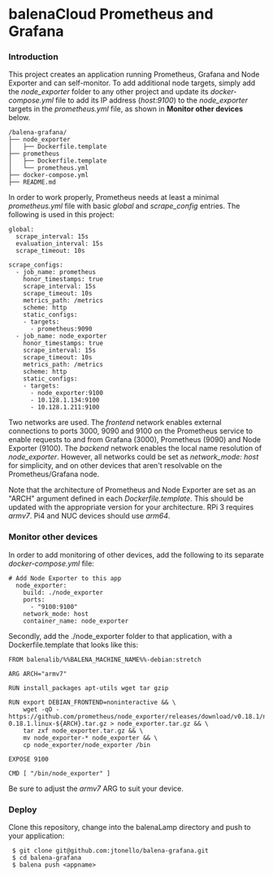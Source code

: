 balenaCloud Prometheus and Grafana
===================================

### Introduction
This project creates an application running Prometheus, Grafana and Node Exporter and can self-monitor. To add additional node targets, simply add the _node_exporter_ folder to any other project and update its _docker-compose.yml_ file to add its IP address (_host:9100_) to the _node_exporter_ targets in the _prometheus.yml_ file, as shown in __Monitor other devices__ below.

```
/balena-grafana/
├── node_exporter
│   ├── Dockerfile.template
├── prometheus
│   ├── Dockerfile.template
│   └── prometheus.yml
├── docker-compose.yml
├── README.md
```

In order to work properly, Prometheus needs at least a minimal _prometheus.yml_ file with basic _global_ and _scrape_config_ entries. The following is used in this project:

```
global:
  scrape_interval: 15s
  evaluation_interval: 15s
  scrape_timeout: 10s

scrape_configs:
  - job_name: prometheus
    honor_timestamps: true
    scrape_interval: 15s
    scrape_timeout: 10s
    metrics_path: /metrics
    scheme: http
    static_configs:
    - targets:
      - prometheus:9090
  - job_name: node_exporter
    honor_timestamps: true
    scrape_interval: 15s
    scrape_timeout: 10s
    metrics_path: /metrics
    scheme: http
    static_configs:
    - targets:
      - node_exporter:9100
      - 10.128.1.134:9100
      - 10.128.1.211:9100
```      

Two networks are used. The _frontend_ network enables external connections to ports 3000, 9090 and 9100 on the Prometheus service to enable requests to and from Grafana (3000), Prometheus (9090) and Node Exporter (9100). The _backend_ network enables the local name resolution of _node_exporter_. However, all networks could be set as _network_mode: host_ for simplicity, and on other devices that aren't resolvable on the Prometheus/Grafana node.

Note that the architecture of Prometheus and Node Exporter are set as an "ARCH" argument defined in each _Dockerfile.template_. This should be updated with the appropriate version for your architecture. RPi 3 requires _armv7_. Pi4 and NUC devices should use _arm64_. 

### Monitor other devices
In order to add monitoring of other devices, add the following to its separate _docker-compose.yml_ file:

```
# Add Node Exporter to this app    
  node_exporter:
    build: ./node_exporter
    ports:
      - "9100:9100"
    network_mode: host
    container_name: node_exporter
```
Secondly, add the ./node_exporter folder to that application, with a Dockerfile.template that looks like this:

```
FROM balenalib/%%BALENA_MACHINE_NAME%%-debian:stretch

ARG ARCH="armv7"

RUN install_packages apt-utils wget tar gzip

RUN export DEBIAN_FRONTEND=noninteractive && \
    wget -qO - https://github.com/prometheus/node_exporter/releases/download/v0.18.1/node_exporter-0.18.1.linux-${ARCH}.tar.gz > node_exporter.tar.gz && \
    tar zxf node_exporter.tar.gz && \
    mv node_exporter-* node_exporter && \
    cp node_exporter/node_exporter /bin 

EXPOSE 9100

CMD [ "/bin/node_exporter" ]
```
Be sure to adjust the _armv7_ ARG to suit your device.

### Deploy
Clone this repository, change into the balenaLamp directory and push to your application:

```
 $ git clone git@github.com:jtonello/balena-grafana.git
 $ cd balena-grafana
 $ balena push <appname>
```


